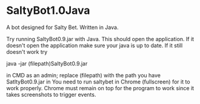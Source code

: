 # SaltyBot1.0Java
A bot designed for Salty Bet. Written in Java.


Try running SaltyBot0.9.jar with Java. This should open the application.
If it doesn't open the application make sure your java is up to date.
If it still doesn't work try 

java -jar (filepath)SaltyBot0.9.jar

in CMD as an admin; replace (filepath) with the path you have SatltyBot0.9.jar in
You need to run saltybet in Chrome (fullscreen) for it to work properly. 
Chrome must remain on top for the program to work since
it takes screenshots to trigger events.
